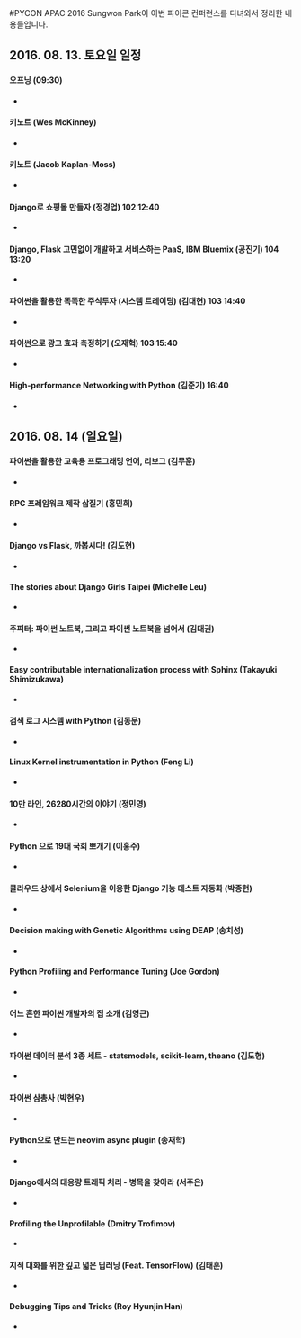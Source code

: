 #PYCON APAC 2016
Sungwon Park이 이번 파이콘 컨퍼런스를 다녀와서 정리한 내용들입니다.

## 2016. 08. 13. 토요일 일정

#### 오프닝 (09:30)
* 

#### 키노트 (Wes McKinney)
* 

#### 키노트 (Jacob Kaplan-Moss)
*

#### Django로 쇼핑몰 만들자 (정경업) 102 12:40
* 

#### Django, Flask 고민없이 개발하고 서비스하는 PaaS, IBM Bluemix (공진기) 104 13:20
*

#### 파이썬을 활용한 똑똑한 주식투자 (시스템 트레이딩) (김대현) 103 14:40
*

#### 파이썬으로 광고 효과 측정하기 (오재혁) 103 15:40
*

#### High-performance Networking with Python (김준기) 16:40
*

## 2016. 08. 14 (일요일)

#### 파이썬을 활용한 교육용 프로그래밍 언어, 리보그 (김무훈)
*
#### RPC 프레임워크 제작 삽질기 (홍민희)
*
#### Django vs Flask, 까봅시다! (김도현)
*
#### The stories about Django Girls Taipei (Michelle Leu)
*
#### 주피터: 파이썬 노트북, 그리고 파이썬 노트북을 넘어서 (김대권)
*
#### Easy contributable internationalization process with Sphinx (Takayuki Shimizukawa)
*
#### 검색 로그 시스템 with Python (김동문)
*
#### Linux Kernel instrumentation in Python (Feng Li)
*
#### 10만 라인, 26280시간의 이야기 (정민영)
*
#### Python 으로 19대 국회 뽀개기 (이홍주)
*
#### 클라우드 상에서 Selenium을 이용한 Django 기능 테스트 자동화 (박종현)
*
#### Decision making with Genetic Algorithms using DEAP (송치성)
*
#### Python Profiling and Performance Tuning (Joe Gordon)
*
#### 어느 흔한 파이썬 개발자의 집 소개 (김영근)
*
#### 파이썬 데이터 분석 3종 세트 - statsmodels, scikit-learn, theano (김도형)
*
#### 파이썬 삼총사 (박현우)
*
#### Python으로 만드는 neovim async plugin (송재학)
*
#### Django에서의 대용량 트래픽 처리 - 병목을 찾아라 (서주은)
*
#### Profiling the Unprofilable (Dmitry Trofimov)
*
#### 지적 대화를 위한 깊고 넓은 딥러닝 (Feat. TensorFlow) (김태훈)
*
#### Debugging Tips and Tricks (Roy Hyunjin Han)
*


